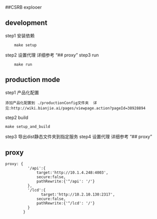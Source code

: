 ##CSRB explooer

## development
step1 安装依赖
```
 	make setup
```
step2 设置代理  详细参考 “## proxy”
step3 run 
```
	make run
```

## production mode
step1 产品化配置
```
添加产品化配置到 ./productionConfig文件夹  详见:http://wiki.bianjie.ai/pages/viewpage.action?pageId=38928894
```

step2 build
```
make setup_and_build
```
step3 导出dist静态文件夹到指定服务
step4 设置代理  详细参考 “## proxy”
## proxy
```
proxy: {
          '/api':{
              target:'http://10.1.4.248:4003',
              secure:false,
              pathRewrite:{'^/api': '/'}
          },
          '/lcd':{
                target:'http://10.2.10.130:2317',
              secure:false,
              pathRewrite:{'^/lcd': '/'}
          }
        }
```
